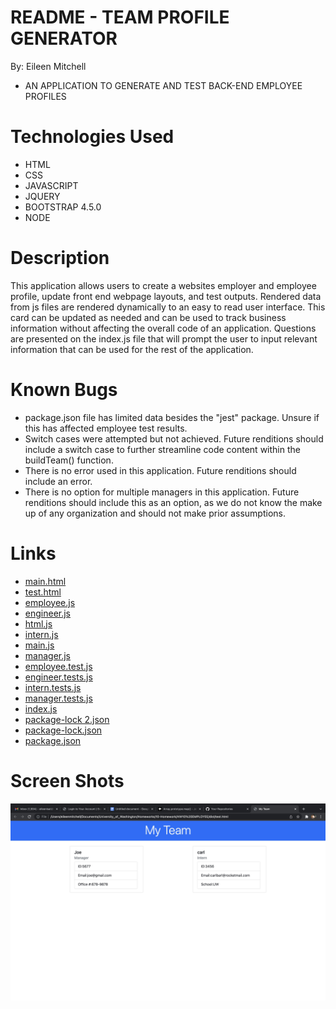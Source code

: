 # README - TEAM PROFILE GENERATOR

By: Eileen Mitchell
- AN APPLICATION TO GENERATE AND TEST BACK-END EMPLOYEE PROFILES

# Technologies Used
- HTML
- CSS
- JAVASCRIPT
- JQUERY
- BOOTSTRAP 4.5.0
- NODE

# Description
This application allows users to create a websites employer and employee profile, update front end webpage layouts, and test outputs. Rendered data from js files are rendered dynamically to an easy to read user interface. This card can be updated as needed and can be used to track business information without affecting the overall code of an application. Questions are presented on the index.js file that will prompt the user to input relevant information that can be used for the rest of the application.

# Known Bugs
- package.json file has limited data besides the "jest" package. Unsure if this has affected employee test results. 
- Switch cases were attempted but not achieved. Future renditions should include a switch case to further streamline code content within the buildTeam() function. 
- There is no error used in this application. Future renditions should include an error.
- There is no option for multiple managers in this application. Future renditions should include this as an option, as we do not know the make up of any organization and should not make prior assumptions.



# Links
- [main.html](./dist/main.html)
- [test.html](./dist/test.html)
- [employee.js](./lib/employee.js)
- [engineer.js](./lib/engineer.js)
- [html.js](./lib/html.js)
- [intern.js](./lib/intern.js)
- [main.js](./lib/main.js)
- [manager.js](./lib/manager.js)
- [employee.test.js](./tests/employee.test.js)
- [engineer.tests.js](./tests/engineer.test.js)
- [intern.tests.js](./tests/intern.test.js)
- [manager.tests.js](./tests/manager.test.js)
- [index.js](./index.js)
- [package-lock 2.json](package-lock-2.json)
- [package-lock.json](./package-lock.json)
- [package.json](./package.json)

# Screen Shots
![Project connection](Untitled.jpg)

